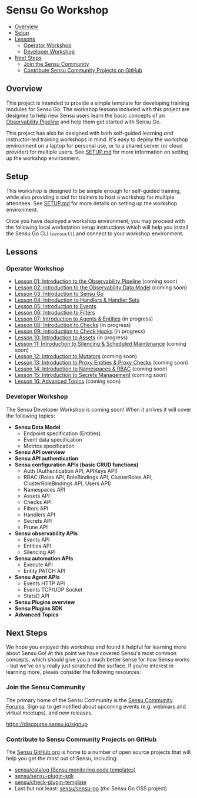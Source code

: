 # Sensu Go Workshop

- [Overview](#overview)
- [Setup](#setup)
- [Lessons](#lessons)
  - [Operator Workshop](#operator-workshop)
  - [Developer Workshop](#developer-workshop)
- [Next Steps](#next-steps)
  - [Join the Sensu Community](#join-the-sensu-community)
  - [Contribute Sensu Community Projects on GitHub](#contribute-to-sensu-community-projects-on-github)

## Overview

This project is intended to provide a simple template for developing training modules for Sensu Go.
The workshop lessons included with this project are designed to help new Sensu users learn the basic concepts of an [Observability Pipeline](#) and help them get started with Sensu Go.

This project has also be designed with both self-guided learning _and_ instructor-led training workshops in mind.
It's easy to deploy the workshop environment on a laptop for personal use, or to a shared server (or cloud provider) for multiple users.
See [SETUP.md](/SETUP.md#readme) for more information on setting up the workshop environment.

## Setup

This workshop is designed to be simple enough for self-guided training, while also providing a tool for trainers to host a workshop for multiple attendees.
See [SETUP.md](/SETUP.md#readme) for more details on setting up the workshop environment.

Once you have deployed a workshop environment, you may proceed with the following local workstation setup instructions which will help you install the Sensu Go CLI (`sensuctl`) and connect to your workshop environment.

## Lessons

### Operator Workshop

- [Lesson 01: Introduction to the Observability Pipeline](/lessons/operator/01/README.md#readme) (coming soon)
- [Lesson 02: Introduction to the Observability Data Model](/lessons/operator/02/README.md#readme) (coming soon)
- [Lesson 03: Introduction to Sensu Go](/lessons/operator/03/README.md#readme)
- [Lesson 04: Introduction to Handlers & Handler Sets](/lessons/operator/04/README.md#readme)
- [Lesson 05: Introduction to Events](/lessons/operator/05/README.md#readme)
- [Lesson 06: Introduction to Filters](/lessons/operator/06/README.md#readme)
- [Lesson 07: Introduction to Agents & Entities](/lessons/operator/07/README.md#readme) (in progress)
- [Lesson 08: Introduction to Checks](/lessons/operator/08/README.md#readme) (in progress)
- [Lesson 09: Introduction to Check Hooks](/lessons/operator/09/README.md#readme) (in progress)
- [Lesson 10: Introduction to Assets](/lessons/operator/10/README.md#readme) (in progress)
- [Lesson 11: Introduction to Silencing & Scheduled Maintenance](/lessons/operator/11/README.md#readme) (coming soon)
- [Lesson 12: Introduction to Mutators](/lessons/operator/12/README.md#readme) (coming soon)
- [Lesson 13: Introduction to Proxy Entities & Proxy Checks](/lessons/operator/13/README.md#readme) (coming soon)
- [Lesson 14: Introduction to Namespaces & RBAC](/lessons/operator/14/README.md#readme) (coming soon)
- [Lesson 15: Introduction to Secrets Management](/lessons/operator/15/README.md#readme) (coming soon)
- [Lesson 16: Advanced Topics](/lessons/operator/16/README.md#readme) (coming soon)

### Developer Workshop

The Sensu Developer Workshop is coming soon!
When it arrives it will cover the following topics:

- **Sensu Data Model**
  - Endpoint specification (Entities)
  - Event data specification
  - Metrics specification
- **Sensu API overview**
- **Sensu API authentication**
- **Sensu configuration APIs (basic CRUD functions)**
  - Auth (Authentication API, APIKeys API)
  - RBAC (Roles API, RoleBindings API, ClusterRoles API, ClusterRoleBindings API, Users API)
  - Namespaces API
  - Assets API
  - Checks API
  - Filters API
  - Handlers API
  - Secrets API
  - Prune API
- **Sensu observability APIs**
  - Events API
  - Entities API
  - Silencing API
- **Sensu automation APIs**
  - Execute API
  - Entity PATCH API
- **Sensu Agent APIs**
  - Events HTTP API
  - Events TCP/UDP Socket
  - StatsD API
- **Sensu Plugins overview**
- **Sensu Plugins SDK**
- **Advanced Topics**

## Next Steps

We hope you enjoyed this workshop and found it helpful for learning more about Sensu Go!
At this point we have covered Sensu's most common concepts, which should give you a much better sense for how Sensu works – but we've only really just scratched the surface.
If you're interest in learning more, pleaes consider the following resources:

### Join the Sensu Community

The primary home of the Sensu Community is the [Sensu Community Forums](https://discourse.sensu.io/signup).
Sign up to get notified about upcoming events (e.g. webinars and virtual
meetups), and new releases.

https://discourse.sensu.io/signup

### Contribute to Sensu Community Projects on GitHub

The [Sensu GitHub org](https://github.com/sensu) is home to a number of open source projects that will help you get the most out of Sensu, including:

- [sensu/catalog (Sensu monitoring code templates)](https://github.com/sensu/catalog)
- [sensu/sensu-plugin-sdk](https://github.com/sensu/sensu-plugin-sdk)
- [sensu/check-plugin-template](https://github.com/sensu/check-plugin-template)
- Last but not least: [sensu/sensu-go](https://github.com/sensu/sensu-go) (_the_ Sensu Go OSS project)

[0-2]: https://docs.sensu.io/sensu-go/latest/operations/deploy-sensu/install-sensu/#install-sensuctl
[0-3]: https://docs.sensu.io/sensu-go/latest/
[0-4]: https://docs.sensu.io/sensu-go/latest/reference/apikeys/

[1-1]: https://docs.sensu.io/sensu-go/latest/reference/handlers/
[1-2]: https://docs.sensu.io/sensu-go/latest/api/events/
[1-3]: https://docs.sensu.io/sensu-go/latest/reference/entities/
[1-4]: https://https://docs.sensu.io/sensu-go/latest/api/entities/
[1-5]: https://docs.sensu.io/sensu-go/latest/reference/filters/

[2-1]: https://docs.sensu.io/sensu-go/latest/reference/agent/
[2-2]: https://docs.sensu.io/sensu-go/latest/reference/agent/#create-monitoring-events-using-the-agent-api
[2-3]: https://docs.sensu.io/sensu-go/latest/reference/checks/
[2-4]: https://docs.sensu.io/sensu-go/latest/reference/events/
[2-5]: https://en.wikipedia.org/wiki/Standard_streams

